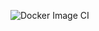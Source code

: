 ![Docker Image CI](https://github.com/Matt3010/linoir/actions/workflows/docker-image.yml/badge.svg?branch=master)
